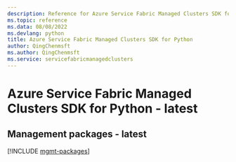 ```yaml
---
description: Reference for Azure Service Fabric Managed Clusters SDK for Python
ms.topic: reference
ms.data: 08/08/2022
ms.devlang: python
title: Azure Service Fabric Managed Clusters SDK for Python
author: QingChenmsft
ms.author: QingChenmsft
ms.service: servicefabricmanagedclusters
---
```

# Azure Service Fabric Managed Clusters SDK for Python - latest

## Management packages - latest
[!INCLUDE [mgmt-packages](service-fabric-managed-clusters-mgmt-index.md)]